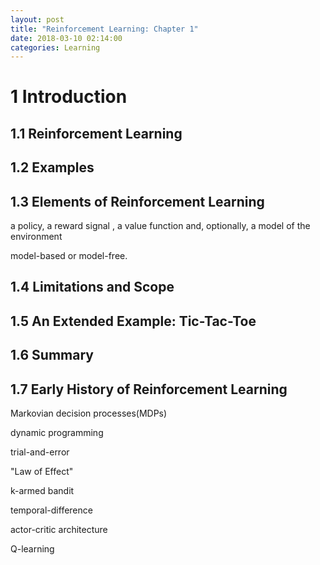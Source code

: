 ```yaml
---
layout: post
title: "Reinforcement Learning: Chapter 1"
date: 2018-03-10 02:14:00
categories: Learning
---
```


# 1 Introduction

## 1.1 Reinforcement Learning

## 1.2 Examples

## 1.3 Elements of Reinforcement Learning

a policy, a reward signal , a value function and, optionally, a model of the environment

model-based or model-free.

## 1.4 Limitations and Scope

## 1.5 An Extended Example: Tic-Tac-Toe

## 1.6 Summary

## 1.7 Early History of Reinforcement Learning

Markovian decision processes(MDPs)

dynamic programming

trial-and-error

"Law of Effect"

k-armed bandit

temporal-difference

actor-critic architecture

Q-learning





